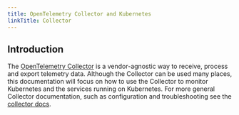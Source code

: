```yaml
---
title: OpenTelemetry Collector and Kubernetes
linkTitle: Collector
---
```


## Introduction

The [OpenTelemetry Collector](/docs/collector) is a vendor-agnostic way to
receive, process and export telemetry data. Although the Collector can be used
many places, this documentation will focus on how to use the Collector to
monitor Kubernetes and the services running on Kubernetes. For more general
Collector documentation, such as configuration and troubleshooting see the
[collector docs](/docs/collector).

